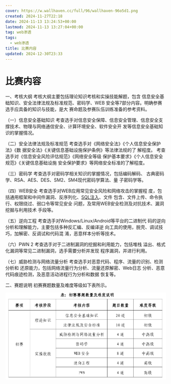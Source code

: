 ```yaml
---
cover: https://w.wallhaven.cc/full/96/wallhaven-96o5d1.png
created: 2024-11-27T22:18
date: 2024-11-13 13:24:53+00:00
lastmod: 2024-11-13 13:27:04+00:00
tag: web渗透
tags:
  - web渗透
title: 比赛内容
updated: 2024-12-30T23:33
---
```





# 比赛内容

一、考核大纲  考核大纲主要包括理论知识考核和实操技能解题，包含 信息安全基础知识、安全法律法规及标准规范、密码学、WEB 安全等7部分内容。明确参赛选手应具备的知识与技能，是大 赛命题及参赛队伍训练准备的参考资料。

（一）信息安全基础知识  考查选手对信息安全保障、信息安全管理、信息安全支 撑技术、物理与网络通信安全、计算环境安全、软件安全开 发等信息安全基础知识的掌握情况。

（二）安全法律法规及标准规范   考查选手对《网络安全法》《个人信息安全保护法》《数 据安全法》《关键信息基础设施保护条例》等法律法规的了 解程度。  考查选手对《信息安全风险评估规范》《网络安全等级 保护基本要求》《个人信息安全规范》《关键信息基础设施 安全保护要求》等网络安全标准的了解程度。

（三）密码学  考查选手对密码学相关知识的掌握情况，包括编码解码、 古典密码学、RSA、AES、DES、SM2、SM4现代密码学算法、量 子密码学等。

（四）WEB安全  考查选手对WEB应用常见安全风险和网络攻击的掌握程 度，包括通用框架和中间件漏洞、反序列化、[SQL注入](sql注入.md)、文件 包含、文件上传、命令执行、权限绕过、弱口令等常见安全 问题，及常用WEB安全检测及对抗技术、漏洞挖掘与利用技术 手段等。

（五）逆向工程  考查选手对Windows/Linux/Android等平台的二进制代 码的逆向分析和理解能力，主要包括多种反汇编、反编译逆 向工具的使用，脱壳、调试技巧，加解密、反调试和代码混 淆，恶意样本分析等技术。

（六）PWN  2  考查选手对于二进制漏洞的挖掘和利用能力，包括堆栈 溢出、格式化漏洞等常见二进制漏洞，选手需要分析并发现 程序漏洞，并进行利用。

（七）威胁检测与网络流量分析  考查选手对恶意代码、程序、流量的识别、检测分析和 还原能力，包括网络流量行为分析、流量还原解密、Web日志 分析、恶意代码痕迹检测，及恶意活动进程行为分析和数据 恢复等。

二、赛题说明  初赛赛题数量及难度等级如下表所示。

​![image](assets/image-20241113132655-b56dpxo.png)
